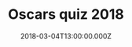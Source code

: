---
bylines: "Martin Banks"
capi: ""
date: "2018-03-04T13:00:00.000Z"
description: ""
preview: "https://news-networkeditorial.s3.amazonaws.com/T3Interactives/2018/201802-oscars-quiz/dist/index.html"
slug: "oscars-quiz-2018"
tech: "vue.js"
thumb: ""
title: "Oscars quiz 2018"
---